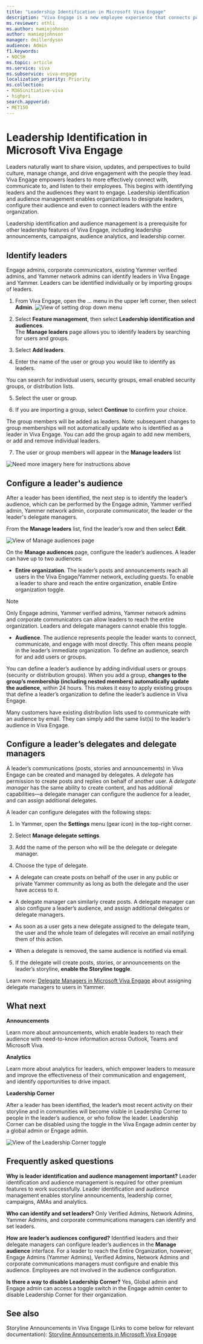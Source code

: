 ```yaml
---
title: "Leadership Identification in Microsoft Viva Engage"
description: "Viva Engage is a new employee experience that connects people across the company—wherever and whenever they work—so that everyone is included and engaged."
ms.reviewer: ethli
ms.author: mamiejohnson
author: mamiepjohnson
manager: dmillerdyson
audience: Admin
f1.keywords:
- NOCSH
ms.topic: article
ms.service: viva
ms.subservice: viva-engage
localization_priority: Priority
ms.collection:  
- M365initiative-viva
- highpri
search.appverid:
- MET150
---
```



# Leadership Identification in Microsoft Viva Engage

Leaders naturally want to share vision, updates, and perspectives to build culture, manage change, and drive engagement with the people they lead. Viva Engage empowers leaders to more effectively connect with, communicate to, and listen to their employees. This begins with identifying leaders and the audiences they want to engage. Leadership identification and audience management enables organizations to designate leaders, configure their audience and even to connect leaders with the entire organization. 

Leadership identification and audience management is a prerequisite for other leadership features of Viva Engage, including leadership announcements, campaigns, audience analytics, and leadership corner. 

## Identify leaders

Engage admins, corporate communicators, existing Yammer verified admins, and Yammer network admins can identify leaders in Viva Engage and Yammer. Leaders can be identified individually or by importing groups of leaders. 

1. From Viva Engage, open the … menu in the upper left corner, then select **Admin**.
![View of setting drop down menu](/Viva/media/engage/campaigns/create-campaign-admin-portal.png)
2. Select **Feature management**, then select **Leadership identification and audiences**.  
The **Manage leaders** page allows you to identify leaders by searching for users and groups.
3. Select **Add leaders**. 

4. Enter the name of the user or group you would like to identify as leaders.  

You can search for individual users, security groups, email enabled security groups, or distribution lists. 

5. Select the user or group. 

6. If you are importing a group, select **Continue** to confirm your choice.  

The group members will be added as leaders. Note: subsequent changes to group memberships will not automatically update who is identified as a leader in Viva Engage. You can add the group again to add new members, or add and remove individual leaders. 

7. The user or group members will appear in the **Manage leaders** list 

![Need more imagery here for instructions above](/Viva/media/engage/campaigns/create-campaign-button.png)

## Configure a leader's audience

After a leader has been identified, the next step is to identify the leader’s audience, which can be performed by the Engage admin, Yammer verified admin, Yammer network admin, corporate communicator, the leader or the leader's delegate managers.  

From the **Manage leaders** list, find the leader’s row and then select **Edit**. 

![View of Manage audiences page](/Viva/media/engage/campaigns/create-campaign-button.png)

On the **Manage audiences** page, configure the leader’s audiences. A leader can have up to two audiences:  

- **Entire organization**. The leader’s posts and announcements reach all users in the Viva Engage/Yammer network, excluding guests. To enable a leader to share and reach the entire organization, enable Entire organization toggle.  

> [!NOTE]
> Only Engage admins, Yammer verified admins, Yammer network admins and corporate communicators can allow leaders to reach the entire organization. Leaders and delegate managers cannot enable this toggle.  

- **Audience**. The audience represents people the leader wants to connect, communicate, and engage with most directly. This often means people in the leader’s immediate organization. To define an audience, search for and add users or groups.  

You can define a leader’s audience by adding individual users or groups (security or distribution groups). When you add a group, **changes to the group’s membership (including nested members) automatically update the audience**, within 24 hours. This makes it easy to apply existing groups that define a leader’s organization to define the leader’s audience in Viva Engage.  

Many customers have existing distribution lists used to communicate with an audience by email. They can simply add the same list(s) to the leader’s audience in Viva Engage. 

## Configure a leader’s delegates and delegate managers 

A leader’s communications (posts, stories and announcements) in Viva Engage can be created and managed by delegates. A *delegate* has permission to create posts and replies on behalf of another user. A *delegate manager* has the same ability to create content, and has additional capabilities—a delegate manager can configure the audience for a leader, and can assign additional delegates. 

A leader can configure delegates with the following steps: 

1. In Yammer, open the **Settings** menu (gear icon) in the top-right corner. 
2. Select **Manage delegate settings**. 

3. Add the name of the person who will be the delegate or delegate manager. 

4. Choose the type of delegate. 

- A delegate can create posts on behalf of the user in any public or private Yammer community as long as both the delegate and the user have access to it. 

- A delegate manager can similarly create posts. A delegate manager can also configure a leader’s audience, and assign additional delegates or delegate managers. 

- As soon as a user gets a new delegate assigned to the delegate team, the user and the whole team of delegates will receive an email notifying them of this action. 

- When a delegate is removed, the same audience is notified via email. 

5. If the delegate will create posts, stories, or announcements on the leader’s storyline, **enable the Storyline toggle**. 

Learn more: [Delegate Managers in Microsoft Viva Engage](https://support.microsoft.com/en-us/office/enable-someone-to-post-to-yammer-on-your-behalf-60f879cd-43dd-44fe-bffb-1084d4f85285) about assigning delegate managers to users in Yammer.   

## What next 

**Announcements**

Learn more about announcements, which enable leaders to reach their audience with need-to-know information across Outlook, Teams and Microsoft Viva. 

**Analytics**

Learn more about analytics for leaders, which empower leaders to measure and improve the effectiveness of their communication and engagement, and identify opportunities to drive impact.  

**Leadership Corner**

After a leader has been identified, the leader’s most recent activity on their storyline and in communities will become visible in Leadership Corner to people in the leader’s audience, or who follow the leader. Leadership Corner can be disabled using the toggle in the Viva Engage admin center by a global admin or Engage admin. 

![View of the Leadership Corner toggle](/Viva/media/engage/campaigns/create-campaign-new-campaign-modal.png)

## Frequently asked questions

**Why is leader identification and audience management important?** Leader identification and audience management is required for other premium features to work successfully. Leader identification and audience management enables storyline announcements, leadership corner, campaigns, AMAs and analytics. 

**Who can identify and set leaders?** Only Verified Admins, Network Admins, Yammer Admins, and corporate communications managers can identify and set leaders. 

**How are leader’s audiences configured?** Identified leaders and their delegate managers can configure leader’s audiences in the **Manage audience** interface. For a leader to reach the Entire Organization, however, Engage Admins (Yammer Admins), Verified Admins, Network Admins and corporate communications managers must configure and enable this audience. Employees are not involved in the audience configuration.  

**Is there a way to disable Leadership Corner?** Yes, Global admin and Engage admin can access a toggle switch in the Engage admin center to disable Leadership Corner for their organization.

## See also 
Storyline Announcements in Viva Engage (Links to come below for relevant documentation): [Storyline Announcements in Microsoft Viva Engage](https://support.microsoft.com/en-us/topic/getting-started-with-microsoft-viva-engage-729f9fce-3aa6-4478-888c-a1543918c284)
<!-- 
[Yammer administration documentation](/yammer/)

[Yammer adoption center](https://adoption.microsoft.com/yammer/)

[Yammer help & learning](https://support.microsoft.com/yammer)

>